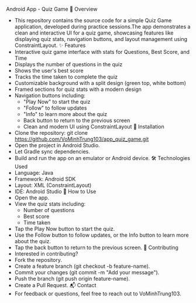 Android App - Quiz Game
🔐 Overview
- This repository contains the source code for a simple Quiz Game application, developed during practice sessions.The app demonstrates a clean and interactive UI for a quiz game, showcasing features like displaying quiz stats, navigation buttons, and layout management using ConstraintLayout.
✨ Features
- Interactive quiz game interface with stats for Questions, Best Score, and Time
- Displays the number of questions in the quiz
- Shows the user's best score
- Tracks the time taken to complete the quiz
- Customizable background with a split design (green top, white bottom)
- Framed sections for quiz stats with a modern design
- Navigation buttons including:
    + "Play Now" to start the quiz
    + "Follow" to follow updates
    + "Info" to learn more about the quiz
    + Back button to return to the previous screen
    + Clean and modern UI using ConstraintLayout
🚀 Installation
- Clone the repository:
git clone https://github.com/VoMinhTrung103/app_quiz_game.git
- Open the project in Android Studio.
- Let Gradle sync dependencies.
- Build and run the app on an emulator or Android device.
🛠️ Technologies Used
- Language: Java
- Framework: Android SDK
- Layout: XML (ConstraintLayout)
- IDE: Android Studio
🧪 How to Use
- Open the app.
- View the quiz stats including:
    + Number of questions
    + Best score
    + Time taken
- Tap the Play Now button to start the quiz.
- Use the Follow button to follow updates, or the Info button to learn more about the quiz.
- Tap the back button to return to the previous screen.
🤝 Contributing
- Interested in contributing?
- Fork the repository.
- Create a feature branch (git checkout -b feature-name).
- Commit your changes (git commit -m "Add your message").
- Push the branch (git push origin feature-name).
- Create a Pull Request.
📬 Contact
- For feedback or questions, feel free to reach out to VoMinhTrung103.
